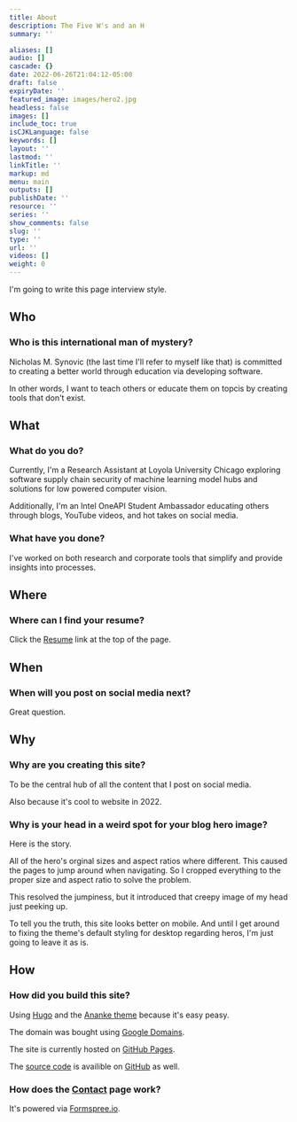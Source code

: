 ```yaml
---
title: About
description: The Five W's and an H
summary: ''

aliases: []
audio: []
cascade: {}
date: 2022-06-26T21:04:12-05:00
draft: false
expiryDate: ''
featured_image: images/hero2.jpg
headless: false
images: []
include_toc: true
isCJKLanguage: false
keywords: []
layout: ''
lastmod: ''
linkTitle: ''
markup: md
menu: main
outputs: []
publishDate: ''
resource: ''
series: ''
show_comments: false
slug: ''
type: ''
url: ''
videos: []
weight: 0
---
```


I'm going to write this page interview style.

## Who

### Who is this international man of mystery?

Nicholas M. Synovic (the last time I'll refer to myself like that) is committed
to creating a better world through education via developing software.

In other words, I want to teach others or educate them on topcis by creating
tools that don't exist.

## What

### What do you do?

Currently, I'm a Research Assistant at Loyola University Chicago exploring
software supply chain security of machine learning model hubs and solutions for
low powered computer vision.

Additionally, I'm an Intel OneAPI Student Ambassador educating others through
blogs, YouTube videos, and hot takes on social media.

### What have you done?

I've worked on both research and corporate tools that simplify and provide
insights into processes.

## Where

### Where can I find your resume?

Click the
[Resume](https://github.com/NicholasSynovic/nsynovic.dev/raw/main/static/resumes/Nicholas_Synovic-Resume.pdf)
link at the top of the page.

## When

### When will you post on social media next?

Great question.

## Why

### Why are you creating this site?

To be the central hub of all the content that I post on social media.

Also because it's cool to website in 2022.

### Why is your head in a weird spot for your blog hero image?

Here is the story.

All of the hero's orginal sizes and aspect ratios where different. This caused
the pages to jump around when navigating. So I cropped everything to the proper
size and aspect ratio to solve the problem.

This resolved the jumpiness, but it introduced that creepy image of my head just
peeking up.

To tell you the truth, this site looks better on mobile. And until I get around
to fixing the theme's default styling for desktop regarding heros, I'm just
going to leave it as is.

## How

### How did you build this site?

Using [Hugo](https://gohugo.io) and the
[Ananke theme](https://github.com/theNewDynamic/gohugo-theme-ananke) because
it's easy peasy.

The domain was bought using [Google Domains](https://domains.google.com).

The site is currently hosted on [GitHub Pages](https://pages.github.com/).

The [source code](https://github.com/NicholasSynovic/nsynovic.dev) is availible
on [GitHub](https://github.com) as well.

### How does the [Contact](../contact) page work?

It's powered via [Formspree.io](https://formspree.io).
